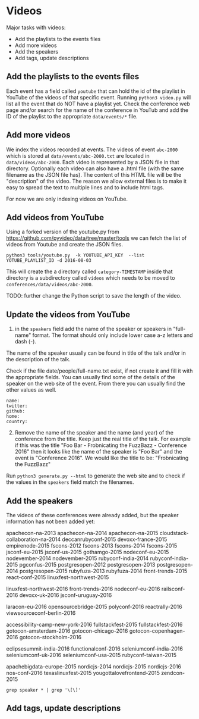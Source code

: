 Videos
=========

Major tasks with videos:
* Add the playlists to the events files
* Add more videos
* Add the speakers
* Add tags, update descriptions



Add the playlists to the events files
------------------------------------
Each event has a field called `youtube` that can hold the id of the playlist in YouTube of the videos of that specific event.
Running `python3 video.py` will list all the event that do NOT have a playlist yet.
Check the conference web page and/or search for the name of the conference in YouTub and add the ID of
the playlist to the appropriate `data/events/*` file.

Add more videos
-----------------

We index the videos recorded at events. The videos of event `abc-2000` which is stored at `data/events/abc-2000.txt`
are located in `data/videos/abc-2000`. Each video is represented by a JSON file in that directory. Optionally
each video can also have a .html file (with the same filename as the JSON file has). The content of this HTML file
will be the "description" of the video. The reason we allow external files is to make it easy to spread the
text to multiple lines and to include html tags.

For now we are only indexing videos on YouTube.

Add videos from YouTube
------------------------


Using a forked version of the youtube.py from https://github.com/pyvideo/data/tree/master/tools we can fetch the list of videos from Youtube and create the JSON files.

```python3 tools/youtube.py  -k YOUTUBE_API_KEY  --list YOTUBE_PLAYLIST_ID -d 2016-08-03```

This will create the a directory called ```category-TIMESTAMP``` inside that directory is a subdirectory
called `videos` which needs to be moved to  `conferences/data/videos/abc-2000`.

TODO: further change the Python script to save the length of the video.

Update the videos from YouTube
------------------------------

1) in the `speakers` field add the name of the speaker or speakers in "full-name" format.
The format should only include lower case a-z letters and dash (-).

The name of the speaker usually can be found in title of the talk and/or in the description of the talk.

Check if the file date/people/full-name.txt exist, if not create it and fill it with the appropriate fields.
You can usually find some of the details of the speaker on the web site of the event. From there you can usually
find the other values as well.

```
name:
twitter:
github:
home:
country:
```

2) Remove the name of the speaker and the name (and year) of the conference from the title. Keep just the real title of the talk.
For example if this was the title "Foo Bar - Frobnicating the FuzzBazz - Conference 2016" then it looks like the name
of the speaker is "Foo Bar" and the event is "Conference 2016". We would like the title to be:
"Frobnicating the FuzzBazz"


Run `python3 generate.py --html` to generate the web site and to check if the values in the `speakers` field match the filenames.




Add the speakers
------------------
The videos of these conferences were already added, but the speaker information
has not been added yet:

apachecon-na-2013
apachecon-na-2014
apachecon-na-2015
cloudstack-collaboration-na-2014
deccanrubyconf-2015
devoxx-france-2015
empirenode-2015
fscons-2012
fscons-2013
fscons-2014
fscons-2015
jsconf-eu-2015
jsconf-us-2015
gothamgo-2015
nodeconf-eu-2015
nodevember-2014
nodevember-2015
rubyconf-india-2014
rubyconf-india-2015
pgconfus-2015
postgresopen-2012
postgresopen-2013
postgresopen-2014
postgresopen-2015
rubyfuza-2013
rubyfuza-2014
front-trends-2015
react-conf-2015
linuxfest-northwest-2015

linuxfest-northwest-2016
front-trends-2016
nodeconf-eu-2016
railsconf-2016
devoxx-uk-2016
jsconf-uruguay-2016

laracon-eu-2016
opensourcebridge-2015
polyconf-2016
reactrally-2016
viewsourceconf-berlin-2016

accessibility-camp-new-york-2016
fullstackfest-2015
fullstackfest-2016
gotocon-amsterdam-2016
gotocon-chicago-2016
gotocon-copenhagen-2016
gotocon-stockholm-2016

eclipsesummit-india-2016
functionalconf-2016
seleniumconf-india-2016
seleniumconf-uk-2016
seleniumconf-usa-2015
rubyconf-taiwan-2015

apachebigdata-europe-2015
nordicjs-2014
nordicjs-2015
nordicjs-2016
nos-conf-2016
texaslinuxfest-2015
yougottalovefrontend-2015
zendcon-2015

``` grep speaker * | grep '\[\]' ```

Add tags, update descriptions
-----------------------------


